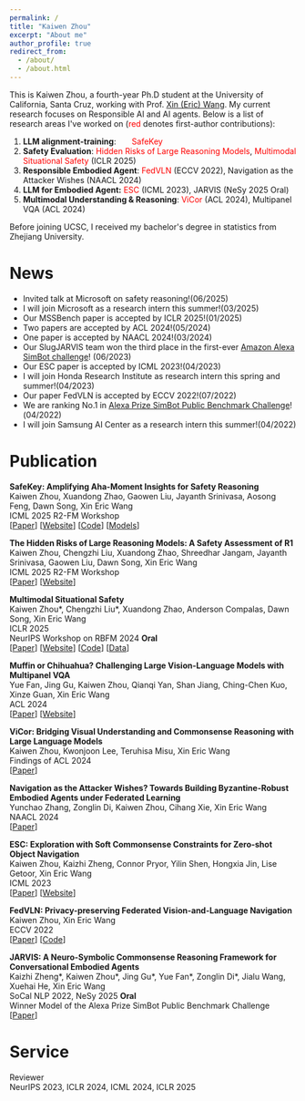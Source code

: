 ```yaml
---
permalink: /
title: "Kaiwen Zhou"
excerpt: "About me"
author_profile: true
redirect_from: 
  - /about/
  - /about.html
---
```


This is Kaiwen Zhou, a fourth-year Ph.D student at the University of California, Santa Cruz, working with Prof. [Xin (Eric) Wang](https://eric-xw.github.io/). My current research focuses on Responsible AI and AI agents. Below is a list of research areas I've worked on (<span style="color: red;">red</span> denotes first-author contributions):

1. **LLM alignment-training**:
&nbsp;&nbsp;&nbsp;&nbsp;&nbsp;&nbsp;<span style="color: red;">SafeKey</span>
2. **Safety Evaluation**: <span style="color: red;">Hidden Risks of Large Reasoning Models</span>, <span style="color: red;">Multimodal Situational Safety</span> (ICLR 2025)
3. **Responsible Embodied Agent**: <span style="color: red;">FedVLN</span> (ECCV 2022), <span>Navigation as the Attacker Wishes</span> (NAACL 2024)
4. **LLM for Embodied Agent:** <span style="color: red;">ESC</span> (ICML 2023), <span>JARVIS</span> (NeSy 2025 Oral)
5. **Multimodal Understanding & Reasoning**: <span style="color: red;">ViCor</span> (ACL 2024), <span>Multipanel VQA</span> (ACL 2024)

Before joining UCSC, I received my bachelor's degree in statistics from Zhejiang University.

News
======
* Invited talk at Microsoft on safety reasoning!(06/2025)
* I will join Microsoft as a research intern this summer!(03/2025)
* Our MSSBench paper is accepted by ICLR 2025!(01/2025)
* Two papers are accepted by ACL 2024!(05/2024)
* One paper is accepted by NAACL 2024!(03/2024)
* Our SlugJARVIS team won the third place in the first-ever [Amazon Alexa SimBot challenge](https://www.linkedin.com/feed/update/urn:li:activity:7072693926784077824/)! (06/2023)
* Our ESC paper is accepted by ICML 2023!(04/2023)
* I will join Honda Research Institute as research intern this spring and summer!(04/2023)
* Our paper FedVLN is accepted by ECCV 2022!(07/2022)
* We are ranking No.1 in [Alexa Prize SimBot Public Benchmark Challenge](https://eval.ai/web/challenges/challenge-page/1450/leaderboard/3644)!(04/2022)
* I will join Samsung AI Center as a research intern this summer!(04/2022)

Publication
======
**SafeKey: Amplifying Aha-Moment Insights for Safety Reasoning** <br />
Kaiwen Zhou, Xuandong Zhao, Gaowen Liu, Jayanth Srinivasa, Aosong Feng, Dawn Song, Xin Eric Wang <br /> 
ICML 2025 R2-FM Workshop <br />
\[[Paper](https://arxiv.org/abs/2505.16186)\] \[[Website](https://safekeylrm.github.io/)\] \[[Code](https://github.com/eric-ai-lab/SafeKey/)\] \[[Models](https://huggingface.co/collections/kzhou35/safekey-682e1fe29f845acd875c0c8c)\]

**The Hidden Risks of Large Reasoning Models: A Safety Assessment of R1** <br />
Kaiwen Zhou, Chengzhi Liu, Xuandong Zhao, Shreedhar Jangam, Jayanth Srinivasa, Gaowen Liu, Dawn Song, Xin Eric Wang <br /> 
ICML 2025 R2-FM Workshop <br />
\[[Paper](https://arxiv.org/abs/2502.12659)\] \[[Website](https://r1-safety.github.io/)\]

**Multimodal Situational Safety** <br />
Kaiwen Zhou\*, Chengzhi Liu\*, Xuandong Zhao, Anderson Compalas, Dawn Song, Xin Eric Wang <br /> 
ICLR 2025 <br />
NeurIPS Workshop on RBFM 2024 **Oral** <br /> 
\[[Paper](https://arxiv.org/abs/2410.06172)\] \[[Website](https://mssbench.github.io/)\] \[[Code](https://github.com/eric-ai-lab/MSSBench)\] \[[Data](https://huggingface.co/datasets/kzhou35/mssbench/tree/main)\]

**Muffin or Chihuahua? Challenging Large Vision-Language Models with Multipanel VQA** <br />
Yue Fan, Jing Gu, Kaiwen Zhou, Qianqi Yan, Shan Jiang, Ching-Chen Kuo, Xinze Guan, Xin Eric Wang <br /> 
ACL 2024 <br /> 
\[[Paper](https://arxiv.org/abs/2401.15847)\] \[[Website](https://sites.google.com/view/multipanelvqa/home)\]

**ViCor: Bridging Visual Understanding and Commonsense Reasoning with Large Language Models**  <br /> 
Kaiwen Zhou, Kwonjoon Lee, Teruhisa Misu, Xin Eric Wang  <br /> 
Findings of ACL 2024 <br /> 
\[[Paper](https://arxiv.org/pdf/2310.05872.pdf)\]

**Navigation as the Attacker Wishes? Towards Building Byzantine-Robust Embodied Agents under Federated Learning** <br /> 
Yunchao Zhang, Zonglin Di, Kaiwen Zhou, Cihang Xie, Xin Eric Wang <br /> 
NAACL 2024 <br /> 
\[[Paper](https://arxiv.org/pdf/2211.14769.pdf)\]

**ESC: Exploration with Soft Commonsense Constraints for Zero-shot Object Navigation**  <br /> 
Kaiwen Zhou, Kaizhi Zheng, Connor Pryor, Yilin Shen, Hongxia Jin, Lise Getoor, Xin Eric Wang  <br /> 
ICML 2023 <br /> 
\[[Paper](https://arxiv.org/abs/2301.13166)\] \[[Website](https://sites.google.com/ucsc.edu/escnav/home)\]<br /> 

**FedVLN: Privacy-preserving Federated Vision-and-Language Navigation**  <br /> 
Kaiwen Zhou, Xin Eric Wang  <br /> 
ECCV 2022 <br /> 
\[[Paper](https://arxiv.org/abs/2203.14936)\]  \[[Code](https://github.com/eric-ai-lab/FedVLN)\] <br /> 

**JARVIS: A Neuro-Symbolic Commonsense Reasoning Framework for Conversational Embodied Agents**  <br /> 
Kaizhi Zheng\*, Kaiwen Zhou\*, Jing Gu\*, Yue Fan\*, Zonglin Di\*, Jialu Wang, Xuehai He, Xin Eric Wang <br /> 
SoCal NLP 2022, NeSy 2025 **Oral**  <br /> 
Winner Model of the Alexa Prize SimBot Public Benchmark Challenge  <br /> 
\[[Paper](https://arxiv.org/abs/2208.13266)\] <br /> 

Service
======
Reviewer  <br /> 
NeurIPS 2023, ICLR 2024, ICML 2024, ICLR 2025

